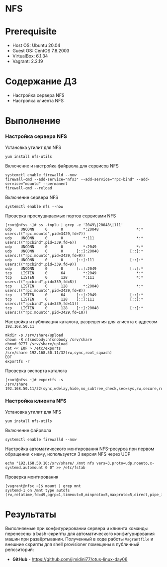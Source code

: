 # NFS

# **Prerequisite**
- Host OS: Ubuntu 20.04
- Guest OS: CentOS 7.8.2003
- VirtualBox: 6.1.34
- Vagrant: 2.2.19

# **Содержание ДЗ**

* Настройка сервера NFS
* Настройка клиента NFS

# **Выполнение**

### Настройка сервера NFS

Установка утилит для NFS
```
yum install nfs-utils
```

Включение и настройка файрвола для сервисов NFS
```
systemctl enable firewalld --now
firewall-cmd --add-service="nfs3" --add-service="rpc-bind" --add-service="mountd" --permanent
firewall-cmd --reload
```

Включение сервера NFS
```
systemctl enable nfs --now
```

Проверка прослушиваемых портов сервисами NFS
```
[root@nfss ~]# ss -tnplu | grep -e '2049\|20048\|111'
udp    UNCONN     0      0         *:20048                 *:*                   users:(("rpc.mountd",pid=3429,fd=7))
udp    UNCONN     0      0         *:111                   *:*                   users:(("rpcbind",pid=339,fd=6))
udp    UNCONN     0      0         *:2049                  *:*
udp    UNCONN     0      0      [::]:20048              [::]:*                   users:(("rpc.mountd",pid=3429,fd=9))
udp    UNCONN     0      0      [::]:111                [::]:*                   users:(("rpcbind",pid=339,fd=9))
udp    UNCONN     0      0      [::]:2049               [::]:*
tcp    LISTEN     0      64        *:2049                  *:*
tcp    LISTEN     0      128       *:111                   *:*                   users:(("rpcbind",pid=339,fd=8))
tcp    LISTEN     0      128       *:20048                 *:*                   users:(("rpc.mountd",pid=3429,fd=8))
tcp    LISTEN     0      64     [::]:2049               [::]:*
tcp    LISTEN     0      128    [::]:111                [::]:*                   users:(("rpcbind",pid=339,fd=11))
tcp    LISTEN     0      128    [::]:20048              [::]:*                   users:(("rpc.mountd",pid=3429,fd=10))
```

Настройка и публикация каталога, разрешения для клиента с адресом `192.168.50.11`
```
mkdir -p /srv/share/upload
chown -R nfsnobody:nfsnobody /srv/share
chmod 0777 /srv/share/upload
cat << EOF > /etc/exports
/srv/share 192.168.50.11/32(rw,sync,root_squash)
EOF
exportfs -r
```

Проверка экспорта каталога
```
[root@nfss ~]# exportfs -s
/srv/share  192.168.50.11/32(sync,wdelay,hide,no_subtree_check,sec=sys,rw,secure,root_squash,no_all_squash)
```

### Настройка клиента NFS

Установка утилит для NFS
```
yum install nfs-utils
```

Включение файрвола
```
systemctl enable firewalld --now
```

Настройка автоматического монтирования NFS-ресурса при первом обращении к нему,
используется 3 версия NFS через UDP
```
echo "192.168.50.10:/srv/share/ /mnt nfs vers=3,proto=udp,noauto,x-systemd.automount 0 0" >> /etc/fstab
```

Проверка монтирования
```
[vagrant@nfsc ~]$ mount | grep mnt
systemd-1 on /mnt type autofs (rw,relatime,fd=49,pgrp=1,timeout=0,minproto=5,maxproto=5,direct,pipe_ino=25331)
```

# **Результаты**

Выполняемые при конфигурировании сервера и клиента команды перенесены в bash-скрипты для автоматического конфигурирования машин при развёртывании.
Полученный в ходе работы `Vagrantfile` и внешние скрипты для shell provisioner помещены в публичный репозиторий:
- **GitHub** - https://github.com/jimidini77/otus-linux-day06

